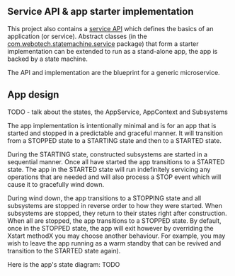## Service API & app starter implementation

This project also contains a
[service API](../src/main/java/com/webotech/statemachine/service/api/AppService.java) which defines
the basics of an application (or service). Abstract classes (in the
[com.webotech.statemachine.service](../src/main/java/com/webotech/statemachine/service) package)
that form a starter implementation can be extended to run as a stand-alone app, the app is backed by
a state machine.

The API and implementation are the blueprint for a generic microservice.

## App design

TODO - talk about the states, the AppService, AppContext and Subsystems

The app implementation is intentionally minimal and is for an app that is started and stopped in a
predictable and graceful manner. It will transition from a STOPPED state to a STARTING state and
then to a STARTED state.

During the STARTING state, constructed subsystems are started in a sequential manner. Once all have
started the app transitions to a STARTED state. The app in the STARTED state will run indefinitely
servicing any operations that are needed and will also process a STOP event which will cause it to
gracefully wind down.

During wind down, the app transitions to a STOPPING state and all subsystems are stopped in reverse
order to how they were started. When subsystems are stopped, they return to their states right after
construction. When all are stopped, the app transitions to a STOPPED state. By default, once in the
STOPPED state, the app will exit however by overriding the Xstart methodX you may choose another
behaviour. For example, you may wish to leave the app running as a warm standby that can be revived
and transition to the STARTED state again).

Here is the app's state diagram:
TODO